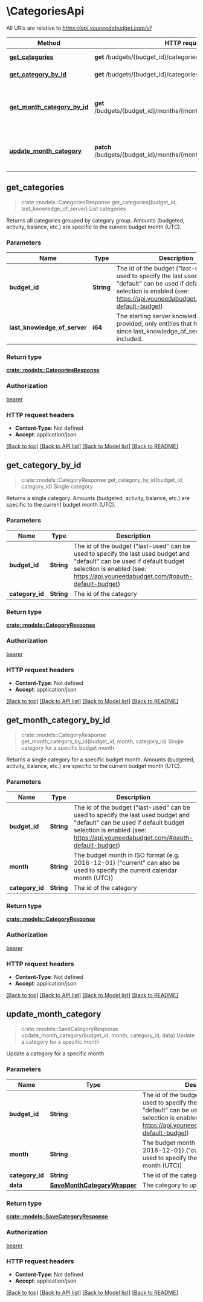 # \CategoriesApi

All URIs are relative to *https://api.youneedabudget.com/v1*

Method | HTTP request | Description
------------- | ------------- | -------------
[**get_categories**](CategoriesApi.md#get_categories) | **get** /budgets/{budget_id}/categories | List categories
[**get_category_by_id**](CategoriesApi.md#get_category_by_id) | **get** /budgets/{budget_id}/categories/{category_id} | Single category
[**get_month_category_by_id**](CategoriesApi.md#get_month_category_by_id) | **get** /budgets/{budget_id}/months/{month}/categories/{category_id} | Single category for a specific budget month
[**update_month_category**](CategoriesApi.md#update_month_category) | **patch** /budgets/{budget_id}/months/{month}/categories/{category_id} | Update a category for a specific month



## get_categories

> crate::models::CategoriesResponse get_categories(budget_id, last_knowledge_of_server)
List categories

Returns all categories grouped by category group.  Amounts (budgeted, activity, balance, etc.) are specific to the current budget month (UTC).

### Parameters


Name | Type | Description  | Required | Notes
------------- | ------------- | ------------- | ------------- | -------------
**budget_id** | **String** | The id of the budget (\"last-used\" can be used to specify the last used budget and \"default\" can be used if default budget selection is enabled (see: https://api.youneedabudget.com/#oauth-default-budget) | Required | 
**last_knowledge_of_server** | **i64** | The starting server knowledge.  If provided, only entities that have changed since last_knowledge_of_server will be included. |  | 

### Return type

[**crate::models::CategoriesResponse**](CategoriesResponse.md)

### Authorization

[bearer](../README.md#bearer)

### HTTP request headers

- **Content-Type**: Not defined
- **Accept**: application/json

[[Back to top]](#) [[Back to API list]](../README.md#documentation-for-api-endpoints) [[Back to Model list]](../README.md#documentation-for-models) [[Back to README]](../README.md)


## get_category_by_id

> crate::models::CategoryResponse get_category_by_id(budget_id, category_id)
Single category

Returns a single category.  Amounts (budgeted, activity, balance, etc.) are specific to the current budget month (UTC).

### Parameters


Name | Type | Description  | Required | Notes
------------- | ------------- | ------------- | ------------- | -------------
**budget_id** | **String** | The id of the budget (\"last-used\" can be used to specify the last used budget and \"default\" can be used if default budget selection is enabled (see: https://api.youneedabudget.com/#oauth-default-budget) | Required | 
**category_id** | **String** | The id of the category | Required | 

### Return type

[**crate::models::CategoryResponse**](CategoryResponse.md)

### Authorization

[bearer](../README.md#bearer)

### HTTP request headers

- **Content-Type**: Not defined
- **Accept**: application/json

[[Back to top]](#) [[Back to API list]](../README.md#documentation-for-api-endpoints) [[Back to Model list]](../README.md#documentation-for-models) [[Back to README]](../README.md)


## get_month_category_by_id

> crate::models::CategoryResponse get_month_category_by_id(budget_id, month, category_id)
Single category for a specific budget month

Returns a single category for a specific budget month.  Amounts (budgeted, activity, balance, etc.) are specific to the current budget month (UTC).

### Parameters


Name | Type | Description  | Required | Notes
------------- | ------------- | ------------- | ------------- | -------------
**budget_id** | **String** | The id of the budget (\"last-used\" can be used to specify the last used budget and \"default\" can be used if default budget selection is enabled (see: https://api.youneedabudget.com/#oauth-default-budget) | Required | 
**month** | **String** | The budget month in ISO format (e.g. 2016-12-01) (\"current\" can also be used to specify the current calendar month (UTC)) | Required | 
**category_id** | **String** | The id of the category | Required | 

### Return type

[**crate::models::CategoryResponse**](CategoryResponse.md)

### Authorization

[bearer](../README.md#bearer)

### HTTP request headers

- **Content-Type**: Not defined
- **Accept**: application/json

[[Back to top]](#) [[Back to API list]](../README.md#documentation-for-api-endpoints) [[Back to Model list]](../README.md#documentation-for-models) [[Back to README]](../README.md)


## update_month_category

> crate::models::SaveCategoryResponse update_month_category(budget_id, month, category_id, data)
Update a category for a specific month

Update a category for a specific month

### Parameters


Name | Type | Description  | Required | Notes
------------- | ------------- | ------------- | ------------- | -------------
**budget_id** | **String** | The id of the budget (\"last-used\" can be used to specify the last used budget and \"default\" can be used if default budget selection is enabled (see: https://api.youneedabudget.com/#oauth-default-budget) | Required | 
**month** | **String** | The budget month in ISO format (e.g. 2016-12-01) (\"current\" can also be used to specify the current calendar month (UTC)) | Required | 
**category_id** | **String** | The id of the category | Required | 
**data** | [**SaveMonthCategoryWrapper**](SaveMonthCategoryWrapper.md) | The category to update | Required | 

### Return type

[**crate::models::SaveCategoryResponse**](SaveCategoryResponse.md)

### Authorization

[bearer](../README.md#bearer)

### HTTP request headers

- **Content-Type**: Not defined
- **Accept**: application/json

[[Back to top]](#) [[Back to API list]](../README.md#documentation-for-api-endpoints) [[Back to Model list]](../README.md#documentation-for-models) [[Back to README]](../README.md)

